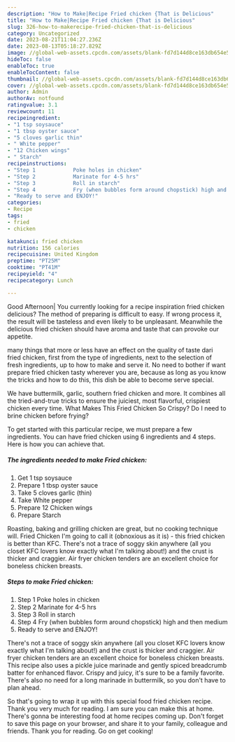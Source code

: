 ```yaml
---
description: "How to Make|Recipe Fried chicken {That is Delicious"
title: "How to Make|Recipe Fried chicken {That is Delicious"
slug: 326-how-to-makerecipe-fried-chicken-that-is-delicious
category: Uncategorized
date: 2023-08-21T11:04:27.236Z
date: 2023-08-13T05:18:27.829Z
image: //global-web-assets.cpcdn.com/assets/blank-fd7d144d8ce163db654e5a02c40b08a2775adb7897d16e4062681dc7e1b2800f.png
hideToc: false
enableToc: true
enableTocContent: false
thumbnail: //global-web-assets.cpcdn.com/assets/blank-fd7d144d8ce163db654e5a02c40b08a2775adb7897d16e4062681dc7e1b2800f.png
cover: //global-web-assets.cpcdn.com/assets/blank-fd7d144d8ce163db654e5a02c40b08a2775adb7897d16e4062681dc7e1b2800f.png
author: Admin
authorAv: notfound
ratingvalue: 3.1
reviewcount: 11
recipeingredient:
- "1 tsp soysauce"
- "1 tbsp oyster sauce"
- "5 cloves garlic thin"
- " White pepper"
- "12 Chicken wings"
- " Starch"
recipeinstructions:
- "Step 1            Poke holes in chicken"
- "Step 2            Marinate for 4-5 hrs"
- "Step 3            Roll in starch"
- "Step 4            Fry (when bubbles form around chopstick) high and then medium"
- "Ready to serve and ENJOY!"
categories:
- Recipe
tags:
- fried
- chicken

katakunci: fried chicken 
nutrition: 156 calories
recipecuisine: United Kingdom
preptime: "PT25M"
cooktime: "PT41M"
recipeyield: "4"
recipecategory: Lunch

---
```



Good Afternoon| You currently looking for a recipe inspiration fried chicken delicious? The method of preparing is difficult to easy. If wrong process it, the result will be tasteless and even likely to be unpleasant. Meanwhile the delicious fried chicken should have aroma and taste that can provoke our appetite.






many things that more or less have an effect on the quality of taste dari fried chicken, first from the type of ingredients, next to the selection of fresh ingredients, up to how to make and serve it. No need to bother if want prepare fried chicken tasty wherever you are, because as long as you know the tricks and how to do this, this dish be able to become serve  special.


We have buttermilk, garlic, southern fried chicken and more. It combines all the tried-and-true tricks to ensure the juiciest, most flavorful, crispiest chicken every time. What Makes This Fried Chicken So Crispy? Do I need to brine chicken before frying?


To get started with this particular recipe, we must prepare a few ingredients. You can have fried chicken using 6 ingredients and 4 steps. Here is how you can achieve that.

<!--inarticleads1-->

##### The ingredients needed to make Fried chicken:

1. Get 1 tsp soysauce
1. Prepare 1 tbsp oyster sauce
1. Take 5 cloves garlic (thin)
1. Take  White pepper
1. Prepare 12 Chicken wings
1. Prepare  Starch


Roasting, baking and grilling chicken are great, but no cooking technique will. Fried Chicken I&#39;m going to call it (obnoxious as it is) - this fried chicken is better than KFC. There&#39;s not a trace of soggy skin anywhere (all you closet KFC lovers know exactly what I&#39;m talking about!) and the crust is thicker and craggier. Air fryer chicken tenders are an excellent choice for boneless chicken breasts. 

<!--inarticleads2-->

##### Steps to make Fried chicken:

1. Step 1            Poke holes in chicken
1. Step 2            Marinate for 4-5 hrs
1. Step 3            Roll in starch
1. Step 4            Fry (when bubbles form around chopstick) high and then medium
1. Ready to serve and ENJOY!

There&#39;s not a trace of soggy skin anywhere (all you closet KFC lovers know exactly what I&#39;m talking about!) and the crust is thicker and craggier. Air fryer chicken tenders are an excellent choice for boneless chicken breasts. This recipe also uses a pickle juice marinade and gently spiced breadcrumb batter for enhanced flavor. Crispy and juicy, it&#39;s sure to be a family favorite. There&#39;s also no need for a long marinade in buttermilk, so you don&#39;t have to plan ahead. 

So that's going to wrap it up with this special food fried chicken recipe. Thank you very much for reading. I am sure you can make this at home. There's gonna be interesting food at home recipes coming up. Don't forget to save this page on your browser, and share it to your family, colleague and friends. Thank you for reading. Go on get cooking!
